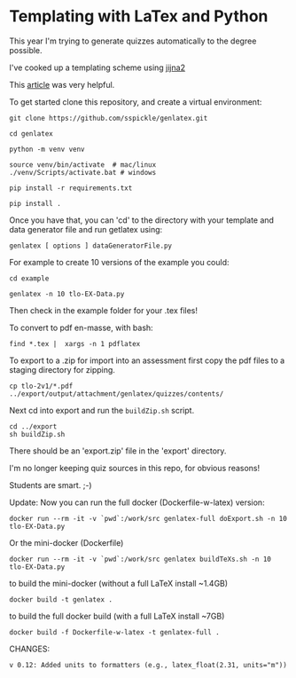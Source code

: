 # Templating with LaTex and Python

This year I'm trying to generate quizzes automatically to the degree possible.

I've cooked up a templating scheme using [jijna2](https://jinja.palletsprojects.com/en/2.11.x/)

This [article](http://eosrei.net/articles/2015/11/latex-templates-python-and-jinja2-generate-pdfs) was very helpful.

To get started clone this repository, and create a virtual environment:

    git clone https://github.com/sspickle/genlatex.git

    cd genlatex

    python -m venv venv

    source venv/bin/activate  # mac/linux
    ./venv/Scripts/activate.bat # windows

    pip install -r requirements.txt

    pip install .

Once you have that, you can 'cd' to the directory with your template and data generator file and run getlatex using:

    genlatex [ options ] dataGeneratorFile.py

For example to create 10 versions of the example you could:

    cd example

    genlatex -n 10 tlo-EX-Data.py

Then check in the example folder for your .tex files!

To convert to pdf en-masse, with bash:

    find *.tex |  xargs -n 1 pdflatex

To export to a .zip for import into an assessment first copy the pdf files to 
a staging directory for zipping.

    cp tlo-2v1/*.pdf ../export/output/attachment/genlatex/quizzes/contents/
    
Next cd into export and run the `buildZip.sh` script.

    cd ../export
    sh buildZip.sh
    
There should be an 'export.zip' file in the 'export' directory.

I'm no longer keeping quiz sources in this repo, for obvious reasons!

Students are smart. ;-)

Update: Now you can run the full docker (Dockerfile-w-latex) version:

    docker run --rm -it -v `pwd`:/work/src genlatex-full doExport.sh -n 10 tlo-EX-Data.py

Or the mini-docker (Dockerfile)

    docker run --rm -it -v `pwd`:/work/src genlatex buildTeXs.sh -n 10 tlo-EX-Data.py

to build the mini-docker (without a full LaTeX install ~1.4GB)

    docker build -t genlatex .

to build the full docker build (with a full LaTeX install ~7GB)

    docker build -f Dockerfile-w-latex -t genlatex-full .

CHANGES:

	v 0.12: Added units to formatters (e.g., latex_float(2.31, units="m"))
	